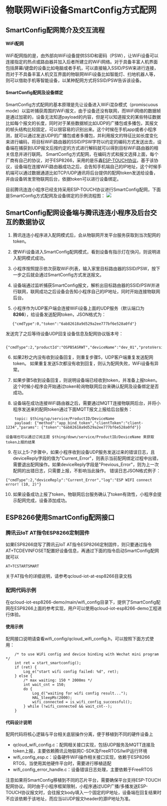 # 物联网WiFi设备SmartConfig方式配网

## SmartConfig配网简介及交互流程
#### WiFi配网
WiFi配网指的是，由外部向WiFi设备提供SSID和密码（PSW），让WiFi设备可以连接指定的热点或路由器并加入后者所建立的WiFi网络。对于具备丰富人机界面包括屏幕/键盘的设备比如电脑或者手机，可以直接输入SSID/PSW来进行连接，而对于不具备丰富人机交互界面的物联网WiFi设备比如智能灯、扫地机器人等，则可以借助手机等智能设备，以某种配网方式将SSID/PSW告诉该设备。

#### SmartConfig配网及设备绑定
SmartConfig方式配网的基本原理是先让设备进入WiFi混杂模式（promiscuous mode）以监听捕获周围的WiFi报文，由于设备还没有联网，而WiFi网络的数据帧是通过加密的，设备无法知道payload的内容，但是可以知道报文的某些特征数据比如每个报文的长度，同时对于某些数据帧比如UDP的广播包或多播包，其报文的帧头结构比较固定，可以很容易的识别出来。这个时候在手机app或者小程序测，就可以通过发送UDP的广播包或者多播包，并利用报文的特征比如长度变化来进行编码，将目标WiFi路由器的SSID/PSW字符以约定的编码方式发送出去，设备端在捕获到UDP报文后按约定的方式进行解码就可以得到目标WiFi路由器的相关信息并进行联网。
SmartConfig方式配网，在编码方式和报文选择上面，每个厂商有自己的协议，对于ESP8266，采用的是乐鑫[ESP-TOUCH协议](https://www.espressif.com/zh-hans/products/software/esp-touch/overview)。基于该协议，设备端在连接WiFi路由器成功之后，会告知手机端自己的IP地址，这个时候手机端可以通过数据通道比如TCP/UDP通讯将后台提供的配网token发送给设备，并由设备转发至物联网后台，依据token可以进行设备绑定。

目前腾讯连连小程序已经支持采用ESP-TOUCH协议进行SmartConfig配网，下面是SmartConfig方式配网及设备绑定的示例流程图：
![](https://main.qcloudimg.com/raw/755866e30f9f9db18363f32b9c0171dd.jpg)

## SmartConfig配网设备端与腾讯连连小程序及后台交互的数据协议
1. 腾讯连连小程序进入配网模式后，会从物联网开发平台服务获取到当次配网的token。

2. 使WiFi设备进入SmartConfig配网模式，看到设备有指示灯在快闪，则说明进入配网模式成功。
  
3. 小程序按照提示依次获取WiFi列表，输入家里目标路由器的SSID/PSW，按下一步之后就会通过SmartConfig方式发送报文。

4. 设备端通过监听捕获SmartConfig报文，解析出目标路由器的SSID/PSW并进行联网，联网成功之后设备会告知小程序自己的IP地址，同时开始连接物联网后台。

5. 小程序作为UDP客户端会连接WiFi设备上面的UDP服务（默认端口为**8266**），给设备发送配网token，JSON格式为：
```
   {"cmdType":0,"token":"6ab82618a9d529a2ee777bf6e528a0fd"} 
```
   发送完了之后等待设备UDP回复设备信息及配网协议版本号：
```   
   {"cmdType":2,"productId":"OSPB5ASRWT","deviceName":"dev_01","protoVersion":"2.0"}
```
6. 如果2秒之内没有收到设备回复，则重复步骤5，UDP客户端重复发送配网token。
   如果重复发送5次都没有收到回复，则认为配网失败，WiFi设备有异常。
   
7. 如果步骤5收到设备回复，则说明设备端已经收到token，并准备上报token。这个时候小程序会开始通过token轮询物联网后台来确认配网及设备绑定是否成功。

8. 设备端在成功连接WiFi路由器之后，需要通过MQTT连接物联网后台，并将小程序发送来的配网token通过下面MQTT报文上报给后台服务：
```
    topic: $thing/up/service/ProductID/DeviceName
    payload: {"method":"app_bind_token","clientToken":"client-1234","params": {"token":"6ab82618a9d529a2ee777bf6e528a0fd"}}
```
    设备端也可以通过订阅主题 $thing/down/service/ProductID/DeviceName 来获取token上报的结果

9. 在以上5-7步骤中，如果小程序收到设备UDP服务发送过来的错误日志，且deviceReply字段的值为"Current_Error"，则表示当前配网绑定过程中出错，需要退出配网操作。如果deviceReply字段是"Previous_Error"，则为上一次配网的出错日志，只需要上报，不影响当此操作。
错误日志JSON格式例子：
```
{"cmdType":2,"deviceReply":"Current_Error","log":"ESP WIFI connect error! (10, 2)"} 
```
10. 如果设备成功上报了token，物联网后台服务确认了token有效性，小程序会提示配网完成，设备添加成功。

## ESP8266使用SmartConfig配网接口
### 腾讯云IoT AT指令ESP8266定制固件
如果ESP8266烧写了腾讯云IoT AT指令ESP8266定制固件，则只要通过指令AT+TCDEVINFOSET配置好设备信息，再通过下面的指令启动SmartConfig配网就可以
```
AT+TCSTARTSMART
```
关于AT指令的详细说明，请参考qcloud-iot-at-esp8266目录文档

### 配网代码示例
在qcloud-iot-esp8266-demo/main/wifi_config目录下，提供了SmartConfig配网在ESP8266上面的参考实现，用户可以使用qcloud-iot-esp8266-demo工程进行体验。

#### 使用示例
配网接口说明请查看wifi_config/qcloud_wifi_config.h，可以按照下面方式使用：

```
    /* to use WiFi config and device binding with Wechat mini program */
    int ret = start_smartconfig();
    if (ret) {
        Log_e("start wifi config failed: %d", ret);
    } else {
        /* max waiting: 150 * 2000ms */
        int wait_cnt = 150;
        do {
            Log_d("waiting for wifi config result...");
            HAL_SleepMs(2000);
            wifi_connected = is_wifi_config_successful();
        } while (!wifi_connected && wait_cnt--);
    }

```

#### 代码设计说明
配网代码将核心逻辑与平台相关底层操作分离，便于移植到不同的硬件设备上
- qcloud_wifi_config.c：配网相关接口实现，包括UDP服务及MQTT连接及token上报，主要依赖腾讯云物联网C-SDK及FreeRTOS/lwIP运行环境
- wifi_config_esp.c：设备硬件WiFi操作相关接口实现，依赖于ESP8266 RTOS，当使用其他硬件平台时，需要进行移植适配
- wifi_config_error_handle.c：设备错误日志处理，主要依赖于FreeRTOS

注意如果将SmartConfig移植到不同的芯片平台，需要确保平台支持ESP-TOUCH配网协议。同时由于小程序框架限制，小程序通过UDP广播/多播发送ESP-TOUCH协议报文时，会往报文body填入一个固定的IP地址，设备端在回复结果时不应该依赖于该地址，而应当以UDP报文header的源IP地址为准。